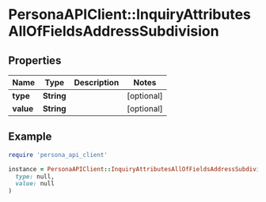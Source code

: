 # PersonaAPIClient::InquiryAttributesAllOfFieldsAddressSubdivision

## Properties

| Name | Type | Description | Notes |
| ---- | ---- | ----------- | ----- |
| **type** | **String** |  | [optional] |
| **value** | **String** |  | [optional] |

## Example

```ruby
require 'persona_api_client'

instance = PersonaAPIClient::InquiryAttributesAllOfFieldsAddressSubdivision.new(
  type: null,
  value: null
)
```

